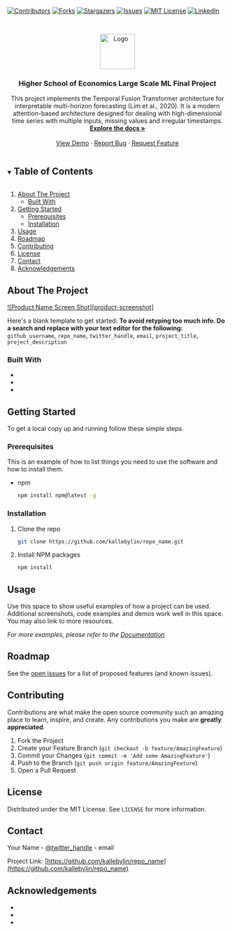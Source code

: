 <!--
*** Thanks for checking out the Best-README-Template. If you have a suggestion
*** that would make this better, please fork the repo and create a pull request
*** or simply open an issue with the tag "enhancement".
*** Thanks again! Now go create something AMAZING! :D
***
***
***
*** To avoid retyping too much info. Do a search and replace for the following:
*** github_username, repo_name, twitter_handle, email, project_title, project_description
-->


[![Contributors][contributors-shield]][contributors-url]
[![Forks][forks-shield]][forks-url]
[![Stargazers][stars-shield]][stars-url]
[![Issues][issues-shield]][issues-url]
[![MIT License][license-shield]][license-url]
[![LinkedIn][linkedin-shield]][linkedin-url]



<!-- PROJECT LOGO -->
<br />
<p align="center">
  <a href="https://github.com/kallebylin/repo_name">
    <img src="images/logo.png" alt="Logo" width="80" height="80">
  </a>

  <h3 align="center">Higher School of Economics Large Scale ML Final Project</h3>

  <p align="center">
    This project implements the Temporal Fusion Transformer architecture for interpretable multi-horizon forecasting (Lim et al., 2020). It is a modern attention-based architecture designed for dealing with high-dimensional time series with multiple inputs, missing values and irregular timestamps.
    <br />
    <a href="https://github.com/kallebylin/repo_name"><strong>Explore the docs »</strong></a>
    <br />
    <br />
    <a href="https://github.com/kallebylin/repo_name">View Demo</a>
    ·
    <a href="https://github.com/kallebylin/repo_name/issues">Report Bug</a>
    ·
    <a href="https://github.com/kallebylin/repo_name/issues">Request Feature</a>
  </p>
</p>



<!-- TABLE OF CONTENTS -->
<details open="open">
  <summary><h2 style="display: inline-block">Table of Contents</h2></summary>
  <ol>
    <li>
      <a href="#about-the-project">About The Project</a>
      <ul>
        <li><a href="#built-with">Built With</a></li>
      </ul>
    </li>
    <li>
      <a href="#getting-started">Getting Started</a>
      <ul>
        <li><a href="#prerequisites">Prerequisites</a></li>
        <li><a href="#installation">Installation</a></li>
      </ul>
    </li>
    <li><a href="#usage">Usage</a></li>
    <li><a href="#roadmap">Roadmap</a></li>
    <li><a href="#contributing">Contributing</a></li>
    <li><a href="#license">License</a></li>
    <li><a href="#contact">Contact</a></li>
    <li><a href="#acknowledgements">Acknowledgements</a></li>
  </ol>
</details>



<!-- ABOUT THE PROJECT -->
## About The Project

[![Product Name Screen Shot][product-screenshot]](https://example.com)

Here's a blank template to get started:
**To avoid retyping too much info. Do a search and replace with your text editor for the following:**
`github_username`, `repo_name`, `twitter_handle`, `email`, `project_title`, `project_description`


### Built With

* []()
* []()
* []()



<!-- GETTING STARTED -->
## Getting Started

To get a local copy up and running follow these simple steps.

### Prerequisites

This is an example of how to list things you need to use the software and how to install them.
* npm
  ```sh
  npm install npm@latest -g
  ```

### Installation

1. Clone the repo
   ```sh
   git clone https://github.com/kallebylin/repo_name.git
   ```
2. Install NPM packages
   ```sh
   npm install
   ```



<!-- USAGE EXAMPLES -->
## Usage

Use this space to show useful examples of how a project can be used. Additional screenshots, code examples and demos work well in this space. You may also link to more resources.

_For more examples, please refer to the [Documentation](https://example.com)_



<!-- ROADMAP -->
## Roadmap

See the [open issues](https://github.com/kallebylin/repo_name/issues) for a list of proposed features (and known issues).



<!-- CONTRIBUTING -->
## Contributing

Contributions are what make the open source community such an amazing place to learn, inspire, and create. Any contributions you make are **greatly appreciated**.

1. Fork the Project
2. Create your Feature Branch (`git checkout -b feature/AmazingFeature`)
3. Commit your Changes (`git commit -m 'Add some AmazingFeature'`)
4. Push to the Branch (`git push origin feature/AmazingFeature`)
5. Open a Pull Request



<!-- LICENSE -->
## License

Distributed under the MIT License. See `LICENSE` for more information.



<!-- CONTACT -->
## Contact

Your Name - [@twitter_handle](https://twitter.com/twitter_handle) - email

Project Link: [https://github.com/kallebylin/repo_name](https://github.com/kallebylin/repo_name)



<!-- ACKNOWLEDGEMENTS -->
## Acknowledgements

* []()
* []()
* []()





<!-- MARKDOWN LINKS & IMAGES -->
<!-- https://www.markdownguide.org/basic-syntax/#reference-style-links -->
[contributors-shield]: https://img.shields.io/github/contributors/kallebylin/repo.svg?style=for-the-badge
[contributors-url]: https://github.com/kallebylin/repo_name/graphs/contributors
[forks-shield]: https://img.shields.io/github/forks/kallebylin/repo.svg?style=for-the-badge
[forks-url]: https://github.com/kallebylin/repo_name/network/members
[stars-shield]: https://img.shields.io/github/stars/kallebylin/repo.svg?style=for-the-badge
[stars-url]: https://github.com/kallebylin/repo_name/stargazers
[issues-shield]: https://img.shields.io/github/issues/kallebylin/repo.svg?style=for-the-badge
[issues-url]: https://github.com/kallebylin/repo_name/issues
[license-shield]: https://img.shields.io/github/license/kallebylin/repo.svg?style=for-the-badge
[license-url]: https://github.com/kallebylin/repo_name/blob/master/LICENSE.txt
[linkedin-shield]: https://img.shields.io/badge/-LinkedIn-black.svg?style=for-the-badge&logo=linkedin&colorB=555
[linkedin-url]: https://linkedin.com/in/kallebylin
